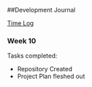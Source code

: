 ##Development Journal

[Time Log](TimeLog.md)

### Week 10

Tasks completed:
* Repository Created
* Project Plan fleshed out


